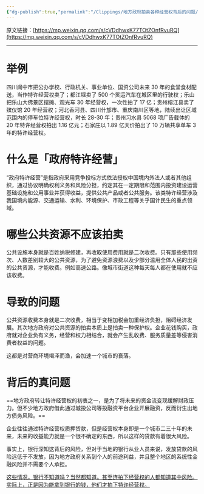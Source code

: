 ```yaml
---
{"dg-publish":true,"permalink":"/Clippings/地方政府拍卖各种经营权背后的问题/","tags":["政治历史社会"]}
---
```



原文链接：[https://mp.weixin.qq.com/s/cVDdhwxK77TOtZOnfRvuRQ](https://mp.weixin.qq.com/s/cVDdhwxK77TOtZOnfRvuRQ)

---

# 举例

四川阆中市把公办学校、行政机关、事业单位、国资公司未来 30 年的食堂食材配送，当作特许经营权卖了；都江堰卖了 500 个货运汽车在城区里的行驶权；乐山把乐山大佛景区摆摊、观光车 30 年经营权，一次性拍了 17 亿；贵州榕江县卖了殡仪馆 20 年经营权；河北香河县、四川什邡市、重庆南川区等地，陆续出让区域范围内的停车位特许经营权，时长 28-30 年；贵州习水县 5068 项广告载体的 20 年特许经营权拍出 1.16 亿元；石家庄以 1.89 亿天价拍出了 10 万辆共享单车 3 年的特许经营权。

# 什么是「政府特许经营」

“政府特许经营”是指政府采用竞争投标方式依法授权中国境内外法人或者其他组织，通过协议明确权利义务和风险分担，约定其在一定期限和范围内投资建设运营基础设施和公用事业并获得收益，提供公共产品或者公共服务。该类特许经营涉及我国境内能源、交通运输、水利、环境保护、市政工程等关乎国计民生的重点领域。

# 哪些公共资源不应该拍卖

公共设施本身就是百姓纳税修建，再收取使用费用就是二次收费。只有那些使用频次、人数差别较大的公共资源，为了避免资源浪费以及少部分滥用全体人民的出资的公共资源，才能收费。例如高速公路。像城市街道这种每天每人都在使用就不应该收费。

# 导致的问题

公共资源收费本身就是二次收费，相当于变相加税会加重经济负担，阻碍经济发展。其次地方政府对公共资源的拍卖本质上是拍卖一种保护权。企业花钱购买，政府就对企业负有义务，经营和权力相结合，就会产生乱收费、服务质量差等侵害消费者权益的问题。

这都是对营商环境竭泽而渔，会加速一个城市的衰落。

# 背后的真问题

==地方政府转让特许经营权的初衷之一，是为了将未来的资金流变现缓解财政压力。但不少地方政府借此通过城投公司等投融资平台企业开展融资，反而衍生出地方债务风险。==

企业往往通过特许经营权质押贷款，但是经营权本身即是一个城市二三十年的未来，未来的收益能力就是一个很不确定的东西，所以这样的贷款有着很大风险。

事实上，银行深知这背后的风险，但对于当地的银行从业人员来说，发放贷款的风险远低于不发放，因为地方政府关系到个人的前途利益，并且整个地区的系统性金融风险并不需要个人承担。

<u>这些情况，银行不知道吗？当然都知道。甚至连拍下经营权的人都知道其中风险。实际上，正是因为能拿到银行的钱，他们才拍下特许经营权。</u>
